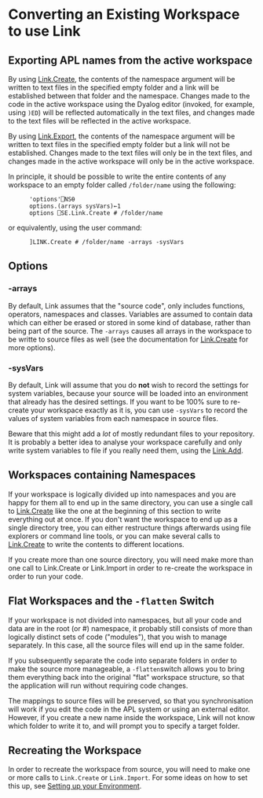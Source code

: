 # Converting an Existing Workspace to use Link

## Exporting APL names from the active workspace
By using [Link.Create](/API/Link.Create), the contents of the namespace argument will be written to text files in the specified empty folder and a link will be established between that folder and the namespace. Changes made to the code in the active workspace using the Dyalog editor (invoked, for example, using `)ED`) will be reflected automatically in the text files, and changes made to the text files will be reflected in the active workspace.

By using [Link.Export](/API/Link.Export), the contents of the namespace argument will be written to text files in the specified empty folder but a link will not be established. Changes made to the text files will only be in the text files, and changes made in the active workspace will only be in the active workspace.

In principle, it should be possible to write the entire contents of any workspace to an empty folder called `/folder/name` using the following:

```APL
      'options'⎕NS⍬
      options.(arrays sysVars)←1
      options ⎕SE.Link.Create # /folder/name
```

or equivalently, using the user command:

```APL
      ]LINK.Create # /folder/name -arrays -sysVars
```

## Options

### -arrays

By default, Link assumes that the "source code", only includes functions, operators, namespaces and classes. Variables are assumed to contain data which can either be erased or stored in some kind of database, rather than being part of the source. The `-arrays` causes all arrays in the workspace to be writte to source files as well (see the documentation for [Link.Create](/API/Link.Create.md) for more options).

### -sysVars

By default, Link will assume that you do **not** wish to record the settings for system variables, because your source will be loaded into an environment that already has the desired settings. If you want to be 100% sure to re-create your workspace exactly as it is, you can use `-sysVars` to record the values of system variables from each namespace in source files.

Beware that this might add a *lot* of mostly redundant files to your repository. It is probably a better idea to analyse your workspace carefully and only write system variables to file if you really need them, using the [Link.Add](/API/Link.Add.md).

## Workspaces containing Namespaces

If your workspace is logically divided up into namespaces and you are happy for them all to end up in the same directory, you can use a single call to [Link.Create](/API/Link.Create.md) like the one at the beginning of this section to write everything out at once. If you don't want the workspace to end up as a single directory tree, you can either restructure things afterwards using file explorers or command line tools, or you can make several calls to [Link.Create](/API/Link.Create.md) to write the contents to different locations.

If you create more than one source directory, you will need make more than one call to Link.Create or Link.Import in order to re-create the workspace in order to run your code.

## Flat Workspaces and the `-flatten` Switch

If your workspace is not divided into namespaces, but all your code and data are in the root (or #) namespace, it probably still consists of more than logically distinct sets of code ("modules"), that you wish to manage separately. In this case, all the source files will end up in the same folder.

If you subsequently separate the code into separate folders in order to make the source more manageable, a `-flatten`switch allows you to bring them everything back into the original "flat" workspace structure, so that the application will run without requiring code changes.

The mappings to source files will be preserved, so that you synchronisation will work if you edit the code in the APL system or using an external editor. However, if you create a new name inside the workspace, Link will not know which folder to write it to, and will prompt you to specify a target folder.

## Recreating the Workspace

In order to recreate the workspace from source, you will need to make one or more calls to `Link.Create` or `Link.Import`. For some ideas on how to set this up, see [Setting up your Environment](Setup.md).